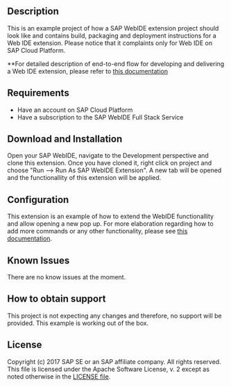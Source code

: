 ## Description

This is an example project of how a SAP WebIDE extension project should look like and contains build, packaging and deployment instructions for a Web IDE extension. Please notice that it complaints only for Web IDE on SAP Cloud Platform.

**For detailed description of end-to-end flow for developing and delivering a Web IDE extension, please refer to [this documentation](https://sdk-sapwebide.dispatcher.hana.ondemand.com/index.html#/topic/4a5a02764ba445cc95fafbbed3235d6e)

## Requirements

* Have an account on SAP Cloud Platform
* Have a subscription to the SAP WebIDE Full Stack Service

## Download and Installation

Open your SAP WebIDE, navigate to the Development perspective and clone this extension. Once you have cloned it, right click on project and choose "Run --> Run As SAP WebIDE Extension".
A new tab will be opened and the functionallity of this extension will be applied.

## Configuration

This extension is an example of how to extend the WebIDE functionallity and allow opening a new pop up. For more elaboration regarding how to add more commands or any other functionality, please see [this documentation](https://sdk-sapwebide.dispatcher.hana.ondemand.com/index.html#/topic/4a5a02764ba445cc95fafbbed3235d6e).

## Known Issues

There are no know issues at the moment.

## How to obtain support

This project is not expecting any changes and therefore, no support will be provided. This example is working out of the box.

## License

Copyright (c) 2017 SAP SE or an SAP affiliate company. All rights reserved.
This file is licensed under the Apache Software License, v. 2 except as noted otherwise in the [LICENSE file](./LICENSE).
